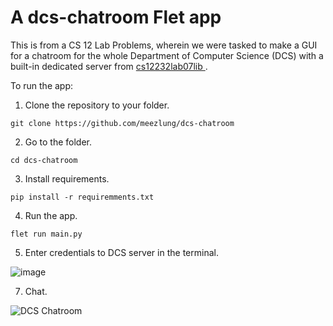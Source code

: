 # A dcs-chatroom Flet app

This is from a CS 12 Lab Problems, wherein we were tasked to make a GUI for a chatroom for the whole Department of Computer Science (DCS) with a built-in dedicated server from [cs12232lab07lib  ](https://github.com/UPD-CS12-232/cs12232lab07lib). 

To run the app:

1. Clone the repository to your folder.
```
git clone https://github.com/meezlung/dcs-chatroom
```

2. Go to the folder.
```
cd dcs-chatroom
```

3. Install requirements.
```
pip install -r requiremments.txt
```

4. Run the app.
```
flet run main.py
```

5. Enter credentials to DCS server in the terminal.
   
![image](https://github.com/meezlung/dcs-chatroom/assets/65329581/9f44a521-0eee-4bce-ae06-5e74673b602a)

7. Chat.

![DCS Chatroom](https://github.com/meezlung/dcs-chatroom/assets/65329581/377f68c2-ef8b-4d80-92be-20ad08eff65e)
